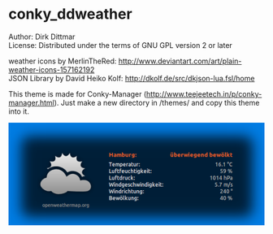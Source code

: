 # conky_ddweather
 
Author: Dirk Dittmar  
License: Distributed under the terms of GNU GPL version 2 or later  

weather icons by MerlinTheRed:     http://www.deviantart.com/art/plain-weather-icons-157162192    
JSON Library by David Heiko Kolf:  http://dkolf.de/src/dkjson-lua.fsl/home

This theme is made for Conky-Manager (http://www.teejeetech.in/p/conky-manager.html). Just make a new directory in /themes/ and copy this theme into it.

![ScreenShot](preview.png)

